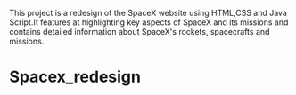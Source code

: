 This project is a redesign of the SpaceX website using HTML,CSS and Java Script.It features at  highlighting key aspects of SpaceX and its missions and contains detailed information about SpaceX's rockets, spacecrafts and missions.

# Spacex_redesign
